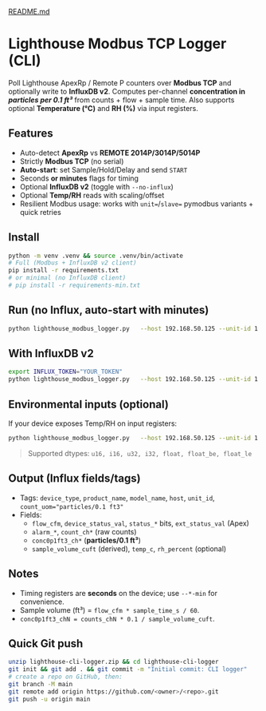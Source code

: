 [README.md](https://github.com/user-attachments/files/21879884/README.md)
# Lighthouse Modbus TCP Logger (CLI)

Poll Lighthouse ApexRp / Remote P counters over **Modbus TCP** and optionally write to **InfluxDB v2**.
Computes per-channel **concentration in _particles per 0.1 ft³_** from counts + flow + sample time.
Also supports optional **Temperature (°C)** and **RH (%)** via input registers.

## Features
- Auto-detect **ApexRp** vs **REMOTE 2014P/3014P/5014P**
- Strictly **Modbus TCP** (no serial)
- **Auto-start**: set Sample/Hold/Delay and send `START`
- Seconds **or minutes** flags for timing
- Optional **InfluxDB v2** (toggle with `--no-influx`)
- Optional **Temp/RH** reads with scaling/offset
- Resilient Modbus usage: works with `unit=`/`slave=` pymodbus variants + quick retries

## Install
```bash
python -m venv .venv && source .venv/bin/activate
# Full (Modbus + InfluxDB v2 client)
pip install -r requirements.txt
# or minimal (no InfluxDB client)
# pip install -r requirements-min.txt
```

## Run (no Influx, auto-start with minutes)
```bash
python lighthouse_modbus_logger.py   --host 192.168.50.125 --unit-id 1 --interval 5   --auto-start --sample-min 1 --hold-min 14 --delay-min 0   --no-influx --verbose --log-file ./lighthouse.log
```

## With InfluxDB v2
```bash
export INFLUX_TOKEN="YOUR_TOKEN"
python lighthouse_modbus_logger.py   --host 192.168.50.125 --unit-id 1 --interval 5   --auto-start --sample 60 --hold 0 --delay 0   --influx-url http://localhost:8086   --influx-org myorg   --influx-bucket cleanroom   --influx-token $INFLUX_TOKEN   --verbose --log-file ./lighthouse.log
```

## Environmental inputs (optional)
If your device exposes Temp/RH on input registers:
```bash
python lighthouse_modbus_logger.py   --host 192.168.50.125 --unit-id 1   --temp-reg 30071 --temp-type float --temp-scale 1.0 --temp-offset 0.0   --rh-reg 30073 --rh-type float --rh-scale 1.0 --rh-offset 0.0   --no-influx
```
> Supported dtypes: `u16, i16, u32, i32, float, float_be, float_le`

## Output (Influx fields/tags)
- Tags: `device_type`, `product_name`, `model_name`, `host`, `unit_id`, `count_uom="particles/0.1 ft3"`
- Fields: 
  - `flow_cfm`, `device_status_val`, `status_*` bits, `ext_status_val` (Apex)
  - `alarm_*`, `count_ch*` (raw counts)
  - `conc0p1ft3_ch*` (**particles/0.1 ft³**)
  - `sample_volume_cuft` (derived), `temp_c`, `rh_percent` (optional)

## Notes
- Timing registers are **seconds** on the device; use `--*-min` for convenience.
- Sample volume (ft³) = `flow_cfm * sample_time_s / 60`. 
- `conc0p1ft3_chN = counts_chN * 0.1 / sample_volume_cuft`.

## Quick Git push
```bash
unzip lighthouse-cli-logger.zip && cd lighthouse-cli-logger
git init && git add . && git commit -m "Initial commit: CLI logger"
# create a repo on GitHub, then:
git branch -M main
git remote add origin https://github.com/<owner>/<repo>.git
git push -u origin main
```
